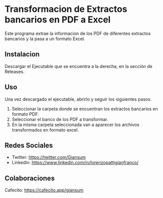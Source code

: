 # Transformacion de Extractos bancarios en PDF a Excel

Este programa extrae la informacion de los PDF de diferentes extractos bancarios y la pasa a un formato Excel.

## Instalacion

Descargar el Ejecutable que se encuentra a la derecha, en la sección de Releases.

## Uso

Una vez descargado el ejecutable, abrirlo y seguir los siguientes pasos.

1) Seleccionar la carpeta donde se encuentran los extractos bancarios en formato PDF.
2) Seleccionar el banco de los PDF a transformar.
3) En la misma carpeta seleccionada van a aparecer los archivos transformados en formato excel.

## Redes Sociales

- Twitter: https://twitter.com/Giansum
- Linkedin: https://www.linkedin.com/in/lorenzopattigianfranco/

## Colaboraciones 

Cafecito: https://cafecito.app/giansum

